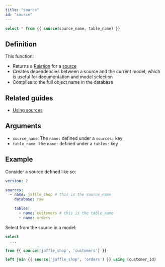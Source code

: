 ```yaml
---
title: "source"
id: "source"
---
```

```sql
select * from {{ source(source_name, table_name) }}
```

## Definition

This function:
- Returns a [Relation](class-reference#relation) for a [source](using-sources)
- Creates dependencies between a source and the current model, which is useful for documentation and model selection
- Compiles to the full object name in the database

## Related guides
- [Using sources](using-sources)

## Arguments
* `source_name`: The `name:` defined under a `sources:` key
* `table_name`: The `name:` defined under a `tables:` key

## Example

Consider a source defined like so:

<File name='models/<filename>.yml'>

```yaml
version: 2

sources:
  - name: jaffle_shop # this is the source_name
    database: raw

    tables:
      - name: customers # this is the table_name
      - name: orders
```

</File>

Select from the source in a model:

<File name='models/orders.sql'>

```sql
select
  ...

from {{ source('jaffle_shop', 'customers') }}

left join {{ source('jaffle_shop', 'orders') }} using (customer_id)

```

</File>
